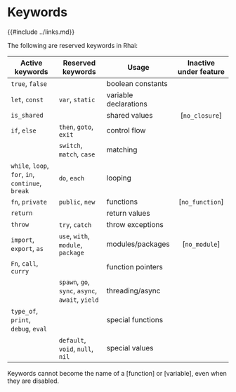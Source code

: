 Keywords
========

{{#include ../links.md}}

The following are reserved keywords in Rhai:

| Active keywords                                   | Reserved keywords                                | Usage                 | Inactive under feature |
| ------------------------------------------------- | ------------------------------------------------ | --------------------- | :--------------------: |
| `true`, `false`                                   |                                                  | boolean constants     |                        |
| `let`, `const`                                    | `var`, `static`                                  | variable declarations |                        |
| `is_shared`                                       |                                                  | shared values         |     [`no_closure`]     |
| `if`, `else`                                      | `then`, `goto`, `exit`                           | control flow          |                        |
|                                                   | `switch`, `match`, `case`                        | matching              |                        |
| `while`, `loop`, `for`, `in`, `continue`, `break` | `do`, `each`                                     | looping               |                        |
| `fn`, `private`                                   | `public`, `new`                                  | functions             |    [`no_function`]     |
| `return`                                          |                                                  | return values         |                        |
| `throw`                                           | `try`, `catch`                                   | throw exceptions      |                        |
| `import`, `export`, `as`                          | `use`, `with`, `module`, `package`               | modules/packages      |     [`no_module`]      |
| `Fn`, `call`, `curry`                             |                                                  | function pointers     |                        |
|                                                   | `spawn`, `go`, `sync`, `async`, `await`, `yield` | threading/async       |                        |
| `type_of`, `print`, `debug`, `eval`               |                                                  | special functions     |                        |
|                                                   | `default`, `void`, `null`, `nil`                 | special values        |                        |

Keywords cannot become the name of a [function] or [variable], even when they are disabled.
